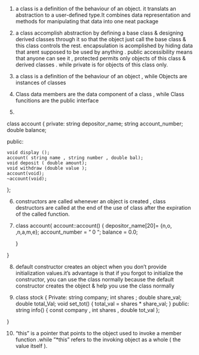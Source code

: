 1) a class is a definition of the behaviour of an object. it translats an abstraction to a user-defined type.It combines data representation and methods for manipulating that data into one neat package

2) a class accomplish abstraction by defining a base class & designing derived classes through it so that the object just call the base class & this class controls the rest. 
encapsulation is acomplished by hiding data that arent supposed to be used by anything . public accessibility means that anyone can see it , protected permits only objects of this class & derived classes . while private is for objects of this class only.

3) a class is a definition of the behaviour of an object , while Objects are instances of classes

4) Class data members are the data component of a class , while Class funcitions are the public interface 

5) 
class account
{ 
private:
	string depositor_name;
   string account_number;
   double balance;

public:
	
	void display ();
	account( string name , string number , double bal);
    void deposit ( double amount);
    void withdraw (double value );
	account(void);
    ~account(void);
	  
};


6) constructors are called whenever an object is created , class destructors are called at the end of the use of class after the expiration of the called function.

7) class account{
  account::account()
    {
     depositor_name[20]= {n,o, ,n,a,m,e};
     account_number = “ 0 “;
     balance = 0.0;

     }

} 

8) default constructor creates an object when you don’t provide initialization values.it’s advantage is that if you forgot to initialize the constructor, you can use the class normally because the default constructor creates the object & help you use the class normally

9) class stock
{
  Private:
   string company;
   int shares ;
   double share_val;
   double total_Val;
   void set_tot() { total_val = shares * share_val; }
  public:
  string info() { const company , int shares , double tot_val };

}

10) “this” is a pointer that points to the object used to invoke a member function .while ”*this” refers to the invoking object as a whole ( the value itself ).
